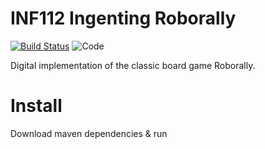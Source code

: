 # INF112 Ingenting Roborally
[![Build Status](https://travis-ci.com/inf112-v20/Ingenting.svg?branch=master)](https://travis-ci.com/inf112-v20/Ingenting)
![Code](https://api.codacy.com/project/badge/Grade/627f5095c66a4cd0980a9f17f6dfb886)

Digital implementation of the classic board game Roborally.

# Install
Download maven dependencies & run
